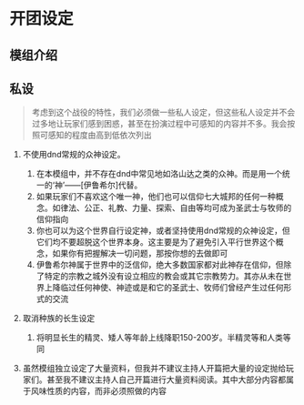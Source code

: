 # 开团设定

## 模组介绍



## 私设

> 考虑到这个战役的特性，我们必须做一些私人设定，但这些私人设定并不会过多地让玩家们感到困惑，甚至在扮演过程中可感知的内容并不多。我会按照可感知的程度由高到低依次列出

1. 不使用dnd常规的众神设定。
    1. 在本模组中，并不存在dnd中常见地如洛山达之类的众神。而是用一个统一的‘神’——[伊鲁希尔]代替。
    2. 如果玩家们不喜欢这个唯一神，他们也可以信仰七大城邦的任何一种概念。如律法、公正、礼教、力量、探索、自由等均可成为圣武士与牧师的信仰指向
    3. 你也可以为这个世界自行设定神，或者坚持使用dnd常规的众神设定，但它们均不要超脱这个世界本身。这主要是为了避免引入平行世界这个概念，如果你有把握解决一切问题，那按你想的去做即可
    4. 伊鲁希尔神属于世界中的泛信仰，绝大多数国家都对此神存在信仰，但除了特定的宗教之城外没有设立相应的教会或其它宗教势力。其亦从未在世界上降临过任何神使、神迹或是和它的圣武士、牧师们曾经产生过任何形式的交流

2. 取消种族的长生设定
   1. 将明显长生的精灵、矮人等年龄上线降职150-200岁。半精灵等和人类等同

3. 虽然模组独立设定了大量资料，但我并不建议主持人开篇把大量的设定抛给玩家们。甚至我不建议主持人自己开篇进行大量资料阅读。其中大部分内容都属于风味性质的内容，而非必须照做的内容